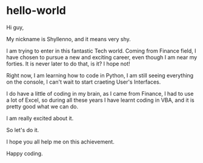 # hello-world

Hi guy,

My nickname is Shyllenno, and it means very shy.

I am trying to enter in this fantastic Tech world. Coming from Finance field, I have chosen to pursue a new and exciting career, even though I am near my forties. It is never later to do that, is it? I hope not!

Right now, I am learning how to code in Python, I am still seeing everything on the console, I can't wait to start craeting User's Interfaces.

I do have a little of coding in my brain, as I came from Finance, I had to use a lot of Excel, so during all these years I have learnt coding in VBA, and it is pretty good what we can do.

I am really excited about it.

So let's do it.

I hope you all help me on this achievement.

Happy coding.
